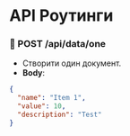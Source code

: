 # API Роутинги

### 🔹 POST /api/data/one
- Створити один документ.
- **Body**:
```json
{
  "name": "Item 1",
  "value": 10,
  "description": "Test"
}
